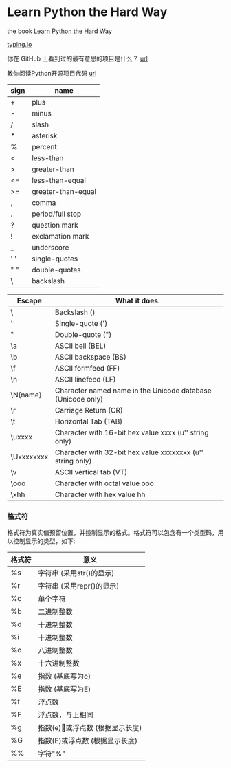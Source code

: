 # Learn Python the Hard Way

the book [Learn Python the Hard Way](https://learnpythonthehardway.org)

[typing.io](https://typing.io)

你在 GitHub 上看到过的最有意思的项目是什么？ [url](https://www.zhihu.com/question/23498424)

教你阅读Python开源项目代码 [url](https://zhuanlan.zhihu.com/p/22275595?refer=python-cn)

sign | name
---- | ---
+ |  plus
-  | minus
/  | slash
*  | asterisk
%  | percent
<  | less-than
>  | greater-than
<=  | less-than-equal
>= |  greater-than-equal
, | comma
. | period/full stop
? | question mark
! | exclamation mark
_ |  underscore
' ' |single-quotes
" " |double-quotes
\ | backslash



Escape	 | What it does.
---- | ---
\\ | 	Backslash (\)
\' | 	Single-quote (')
\" | 	Double-quote (")
\a | 	ASCII bell (BEL)
\b | 	ASCII backspace (BS)
\f | 	ASCII formfeed (FF)
\n | 	ASCII linefeed (LF)
\N{name} | 	Character named name in the Unicode database (Unicode only)
\r | 	Carriage Return (CR)
\t | 	Horizontal Tab (TAB)
\uxxxx | 	Character with 16-bit hex value xxxx (u'' string only)
\Uxxxxxxxx | 	Character with 32-bit hex value xxxxxxxx (u'' string only)
\v | 	ASCII vertical tab (VT)
\ooo | 	Character with octal value ooo
\xhh | 	Character with hex value hh


### 格式符
格式符为真实值预留位置，并控制显示的格式。格式符可以包含有一个类型码，用以控制显示的类型，如下:

格式符 | 意义
----|-----
%s |   字符串 (采用str()的显示)
%r |   字符串 (采用repr()的显示)
%c |   单个字符
%b |   二进制整数
%d |   十进制整数
%i |   十进制整数
%o |   八进制整数
%x |   十六进制整数
%e |   指数 (基底写为e)
%E |   指数 (基底写为E)
%f |   浮点数
%F |   浮点数，与上相同
%g |   指数(e)或浮点数 (根据显示长度)
%G |   指数(E)或浮点数 (根据显示长度)
%% |   字符"%"
